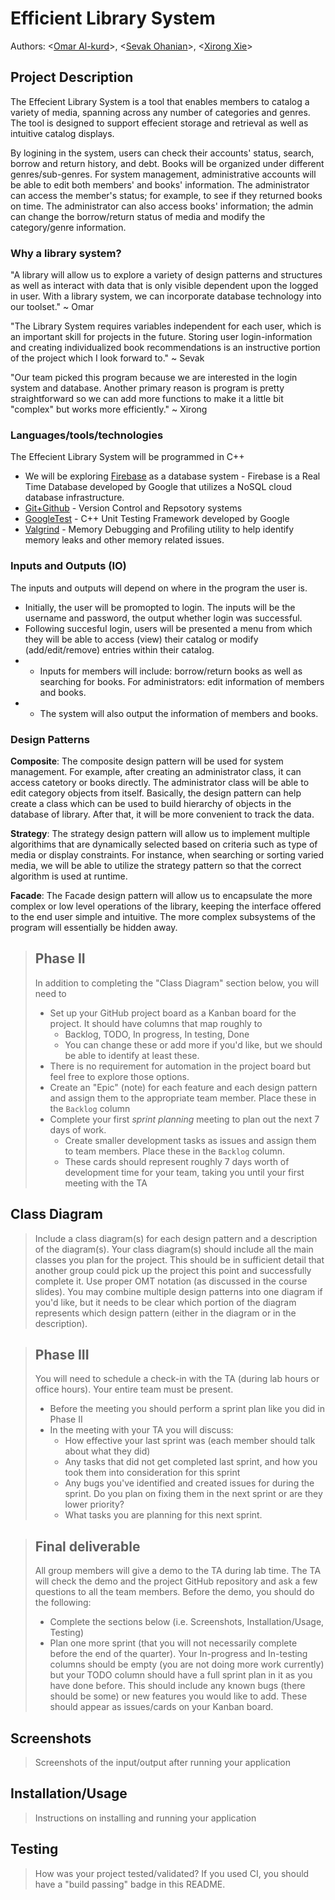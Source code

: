 # Efficient Library System
Authors: \<[Omar Al-kurd](https://github.com/omar-a-007)\>, \<[Sevak Ohanian](https://github.com/SevakOhanian7)\>, \<[Xirong Xie](https://github.com/xxie043)\>

## Project Description
The Effecient Library System is a tool that enables members to catalog a variety of media, spanning across any number of categories and genres. The tool is designed to support effecient storage and retrieval as well as intuitive catalog displays.

By logining in the system, users can check their accounts' status, search, borrow and return history, and debt. Books will be organized under different genres/sub-genres. For system management, administrative accounts will be able to edit both members' and books' information. The administrator can access the member's status; for example, to see if they returned books on time. The administrator can also access books' information; the admin can change the borrow/return status of media and modify the category/genre information.

### Why a library system?
"A library will allow us to explore a variety of design patterns and structures as well as interact with data that is only visible dependent upon the logged in user. With a library system, we can incorporate database technology into our toolset." ~ Omar

"The Library System requires variables independent for each user, which is an important skill for projects in the future. Storing user login-information and creating individualized book recommendations is an instructive portion of the project which I look forward to." ~ Sevak

"Our team picked this program because we are interested in the login system and database. Another primary reason is program is pretty straightforward so we can add more functions to make it a little bit "complex" but works more efficiently." ~ Xirong


 ### Languages/tools/technologies
 The Effecient Library System will be programmed in C++
 * We will be exploring [Firebase](https://firebase.google.com/docs/database/cpp/start) as a database system - Firebase is a Real Time Database developed by Google that utilizes a NoSQL cloud database infrastructure.
 * [Git+Github](https://github.com/) - Version Control and Repsotory systems
 * [GoogleTest](https://github.com/google/googletest) - C++ Unit Testing Framework developed by Google
 * [Valgrind](https://valgrind.org/) - Memory Debugging and Profiling utility to help identify memory leaks and other memory related issues.
 
 ### Inputs and Outputs (IO)
 The inputs and outputs will depend on where in the program the user is.
 * Initially, the user will be promopted to login. The inputs will be the username and password, the output whether login was successful.
 * Following succesful login, users will be presented a menu from which they will be able to access (view) their catalog or modify (add/edit/remove) entries within their catalog.
 * * Inputs for members will include: borrow/return books as well as searching for books. For administrators: edit information of members and books.
 * * The system will also output the information of members and books.
 
 ### Design Patterns
**Composite**: The composite design pattern will be used for system management. For example, after creating an administrator class, it can access catetory or books directly. The administrator class will be able to edit category objects from itself. Basically, the design pattern can help create a class which can be used to build hierarchy of objects in the database of library. After that, it will be more convenient to track the data. 

 **Strategy**: The strategy design pattern will allow us to implement multiple algorithims that are dynamically selected based on criteria such as type of media or display constraints. For instance, when searching or sorting varied media, we will be able to utilize the strategy pattern so that the correct algorithm is used at runtime. 
 
 **Facade**: The Facade design pattern will allow us to encapsulate the more complex or low level operations of the library, keeping the interface offered to the end user simple and intuitive. The more complex subsystems of the program will essentially be hidden away.

 > ## Phase II
 > In addition to completing the "Class Diagram" section below, you will need to 
 > * Set up your GitHub project board as a Kanban board for the project. It should have columns that map roughly to 
 >   * Backlog, TODO, In progress, In testing, Done
 >   * You can change these or add more if you'd like, but we should be able to identify at least these.
 > * There is no requirement for automation in the project board but feel free to explore those options.
 > * Create an "Epic" (note) for each feature and each design pattern and assign them to the appropriate team member. Place these in the `Backlog` column
 > * Complete your first *sprint planning* meeting to plan out the next 7 days of work.
 >   * Create smaller development tasks as issues and assign them to team members. Place these in the `Backlog` column.
 >   * These cards should represent roughly 7 days worth of development time for your team, taking you until your first meeting with the TA
## Class Diagram
 > Include a class diagram(s) for each design pattern and a description of the diagram(s). Your class diagram(s) should include all the main classes you plan for the project. This should be in sufficient detail that another group could pick up the project this point and successfully complete it. Use proper OMT notation (as discussed in the course slides). You may combine multiple design patterns into one diagram if you'd like, but it needs to be clear which portion of the diagram represents which design pattern (either in the diagram or in the description). 
 
 > ## Phase III
 > You will need to schedule a check-in with the TA (during lab hours or office hours). Your entire team must be present. 
 > * Before the meeting you should perform a sprint plan like you did in Phase II
 > * In the meeting with your TA you will discuss: 
 >   - How effective your last sprint was (each member should talk about what they did)
 >   - Any tasks that did not get completed last sprint, and how you took them into consideration for this sprint
 >   - Any bugs you've identified and created issues for during the sprint. Do you plan on fixing them in the next sprint or are they lower priority?
 >   - What tasks you are planning for this next sprint.

 > ## Final deliverable
 > All group members will give a demo to the TA during lab time. The TA will check the demo and the project GitHub repository and ask a few questions to all the team members. 
 > Before the demo, you should do the following:
 > * Complete the sections below (i.e. Screenshots, Installation/Usage, Testing)
 > * Plan one more sprint (that you will not necessarily complete before the end of the quarter). Your In-progress and In-testing columns should be empty (you are not doing more work currently) but your TODO column should have a full sprint plan in it as you have done before. This should include any known bugs (there should be some) or new features you would like to add. These should appear as issues/cards on your Kanban board. 
 
 ## Screenshots
 > Screenshots of the input/output after running your application
 ## Installation/Usage
 > Instructions on installing and running your application
 ## Testing
 > How was your project tested/validated? If you used CI, you should have a "build passing" badge in this README.
 
